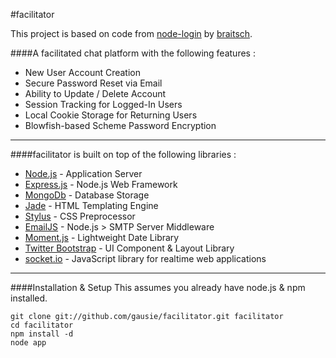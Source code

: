 #facilitator

This project is based on code from [node-login](http://node-login.braitsch.io) by [braitsch](http://braitsch.io).

####A facilitated chat platform with the following features :

* New User Account Creation
* Secure Password Reset via Email
* Ability to Update / Delete Account
* Session Tracking for Logged-In Users
* Local Cookie Storage for Returning Users
* Blowfish-based Scheme Password Encryption

***

####facilitator is built on top of the following libraries :

* [Node.js](http://nodejs.org/) - Application Server
* [Express.js](http://expressjs.com/) - Node.js Web Framework
* [MongoDb](http://www.mongodb.org/) - Database Storage
* [Jade](http://jade-lang.com/) - HTML Templating Engine
* [Stylus](http://learnboost.github.com/stylus/) - CSS Preprocessor
* [EmailJS](http://github.com/eleith/emailjs) - Node.js > SMTP Server Middleware
* [Moment.js](http://momentjs.com/) - Lightweight Date Library
* [Twitter Bootstrap](http://twitter.github.com/bootstrap/) - UI Component & Layout Library
* [socket.io](http://socket.io/) - JavaScript library for realtime web applications

***

####Installation & Setup
This assumes you already have node.js & npm installed.
```
git clone git://github.com/gausie/facilitator.git facilitator
cd facilitator
npm install -d
node app
```
